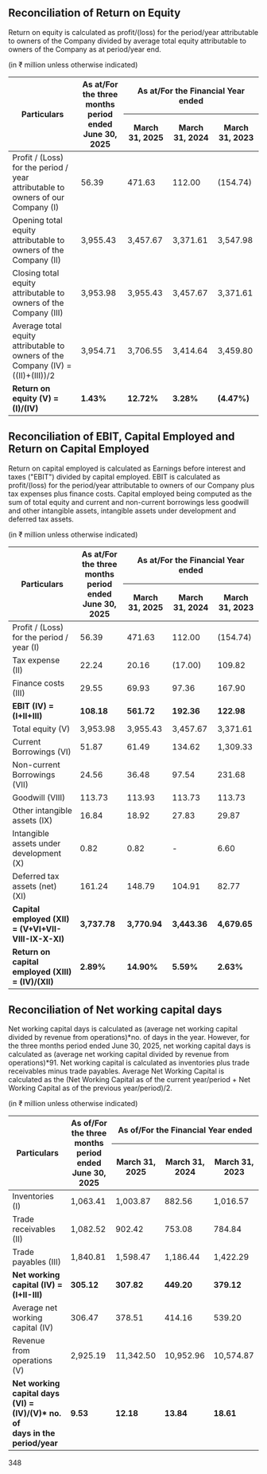 ## Reconciliation of Return on Equity

Return on equity is calculated as profit/(loss) for the period/year attributable to owners of the Company divided by average total equity attributable to owners of the Company as at period/year end.

(in ₹ million unless otherwise indicated)

<table><thead><tr><th rowspan="2">Particulars</th><th rowspan="2">As at/For the three<br>months period ended<br>June 30, 2025</th><th colspan="3">As at/For the Financial Year ended</th></tr><tr><th>March 31, 2025</th><th>March 31, 2024</th><th>March 31, 2023</th></tr></thead><tbody><tr><td>Profit / (Loss) for the period / year attributable to owners of our Company (I)</td><td>56.39</td><td>471.63</td><td>112.00</td><td>(154.74)</td></tr><tr><td>Opening total equity attributable to owners of the Company (II)</td><td>3,955.43</td><td>3,457.67</td><td>3,371.61</td><td>3,547.98</td></tr><tr><td>Closing total equity attributable to owners of the Company (III)</td><td>3,953.98</td><td>3,955.43</td><td>3,457.67</td><td>3,371.61</td></tr><tr><td>Average total equity attributable to owners of the Company (IV) = ((II)+(III))/2</td><td>3,954.71</td><td>3,706.55</td><td>3,414.64</td><td>3,459.80</td></tr><tr><td><strong>Return on equity (V) = (I)/(IV)</strong></td><td><strong>1.43%</strong></td><td><strong>12.72%</strong></td><td><strong>3.28%</strong></td><td><strong>(4.47%)</strong></td></tr></tbody></table>

## Reconciliation of EBIT, Capital Employed and Return on Capital Employed

Return on capital employed is calculated as Earnings before interest and taxes ("EBIT") divided by capital employed. EBIT is calculated as profit/(loss) for the period/year attributable to owners of our Company plus tax expenses plus finance costs. Capital employed being computed as the sum of total equity and current and non-current borrowings less goodwill and other intangible assets, intangible assets under development and deferred tax assets.

(in ₹ million unless otherwise indicated)

<table><thead><tr><th rowspan="2">Particulars</th><th rowspan="2">As at/For the three<br>months period ended<br>June 30, 2025</th><th colspan="3">As at/For the Financial Year ended</th></tr><tr><th>March 31, 2025</th><th>March 31, 2024</th><th>March 31, 2023</th></tr></thead><tbody><tr><td>Profit / (Loss) for the period / year (I)</td><td>56.39</td><td>471.63</td><td>112.00</td><td>(154.74)</td></tr><tr><td>Tax expense (II)</td><td>22.24</td><td>20.16</td><td>(17.00)</td><td>109.82</td></tr><tr><td>Finance costs (III)</td><td>29.55</td><td>69.93</td><td>97.36</td><td>167.90</td></tr><tr><td><strong>EBIT (IV) = (I+II+III)</strong></td><td><strong>108.18</strong></td><td><strong>561.72</strong></td><td><strong>192.36</strong></td><td><strong>122.98</strong></td></tr><tr><td>Total equity (V)</td><td>3,953.98</td><td>3,955.43</td><td>3,457.67</td><td>3,371.61</td></tr><tr><td>Current Borrowings (VI)</td><td>51.87</td><td>61.49</td><td>134.62</td><td>1,309.33</td></tr><tr><td>Non-current Borrowings (VII)</td><td>24.56</td><td>36.48</td><td>97.54</td><td>231.68</td></tr><tr><td>Goodwill (VIII)</td><td>113.73</td><td>113.93</td><td>113.73</td><td>113.73</td></tr><tr><td>Other intangible assets (IX)</td><td>16.84</td><td>18.92</td><td>27.83</td><td>29.87</td></tr><tr><td>Intangible assets under development (X)</td><td>0.82</td><td>0.82</td><td>-</td><td>6.60</td></tr><tr><td>Deferred tax assets (net) (XI)</td><td>161.24</td><td>148.79</td><td>104.91</td><td>82.77</td></tr><tr><td><strong>Capital employed (XII) = (V+VI+VII-VIII-IX-X-XI)</strong></td><td><strong>3,737.78</strong></td><td><strong>3,770.94</strong></td><td><strong>3,443.36</strong></td><td><strong>4,679.65</strong></td></tr><tr><td><strong>Return on capital employed (XIII) = (IV)/(XII)</strong></td><td><strong>2.89%</strong></td><td><strong>14.90%</strong></td><td><strong>5.59%</strong></td><td><strong>2.63%</strong></td></tr></tbody></table>

## Reconciliation of Net working capital days

Net working capital days is calculated as (average net working capital divided by revenue from operations)*no. of days in the year. However, for the three months period ended June 30, 2025, net working capital days is calculated as (average net working capital divided by revenue from operations)*91. Net working capital is calculated as inventories plus trade receivables minus trade payables. Average Net Working Capital is calculated as the (Net Working Capital as of the current year/period + Net Working Capital as of the previous year/period)/2.

(in ₹ million unless otherwise indicated)

<table><thead><tr><th rowspan="2">Particulars</th><th rowspan="2">As of/For the three<br>months period ended<br>June 30, 2025</th><th colspan="3">As of/For the Financial Year ended</th></tr><tr><th>March 31, 2025</th><th>March 31, 2024</th><th>March 31, 2023</th></tr></thead><tbody><tr><td>Inventories (I)</td><td>1,063.41</td><td>1,003.87</td><td>882.56</td><td>1,016.57</td></tr><tr><td>Trade receivables (II)</td><td>1,082.52</td><td>902.42</td><td>753.08</td><td>784.84</td></tr><tr><td>Trade payables (III)</td><td>1,840.81</td><td>1,598.47</td><td>1,186.44</td><td>1,422.29</td></tr><tr><td><strong>Net working capital (IV) = (I+II-III)</strong></td><td><strong>305.12</strong></td><td><strong>307.82</strong></td><td><strong>449.20</strong></td><td><strong>379.12</strong></td></tr><tr><td>Average net working capital (IV)</td><td>306.47</td><td>378.51</td><td>414.16</td><td>539.20</td></tr><tr><td>Revenue from operations (V)</td><td>2,925.19</td><td>11,342.50</td><td>10,952.96</td><td>10,574.87</td></tr><tr><td><strong>Net working capital days (VI) = (IV)/(V)* no. of<br>days in the period/year</strong></td><td><strong>9.53</strong></td><td><strong>12.18</strong></td><td><strong>13.84</strong></td><td><strong>18.61</strong></td></tr></tbody></table>

348